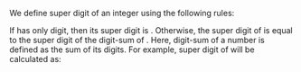 We define super digit of an integer  using the following rules:

If  has only  digit, then its super digit is .
Otherwise, the super digit of  is equal to the super digit of the digit-sum of . Here, digit-sum of a number is defined as the sum of its digits.
For example, super digit of  will be calculated as: